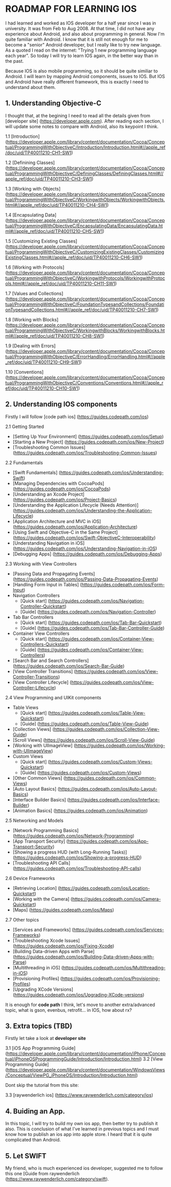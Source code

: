 # ROADMAP FOR LEARNING IOS
I had learned and worked as IOS developer for a half year since I was in university. It was from Feb to Aug 2008. At that time, I did not have any experience about Android, and also about programming in general. Now I'm quite familiar with Android. I know that it is still not enough for me to become a "senior" Android developer, but I really like to try new language. As a quoted I read on the internet: "Trying 1 new programming language each year". So today I will try to learn IOS again, in the better way than in the past.

Because IOS is also mobile programming, so it should be quite similiar to Android. I will learn by mapping Android components, issues to IOS. But IOS and Android have really different framework, this is exactly I need to understand about them.

## 1. Understanding Objective-C
I thought that, at the begining I need to read all the details given from [developer site] (https://developer.apple.com).
After reading each section, I will update some notes to compare with Android, also its keypoint I think.

1.1 [Introduction] (https://developer.apple.com/library/content/documentation/Cocoa/Conceptual/ProgrammingWithObjectiveC/Introduction/Introduction.html#//apple_ref/doc/uid/TP40011210-CH1-SW1)

1.2 [Definining Classes] (https://developer.apple.com/library/content/documentation/Cocoa/Conceptual/ProgrammingWithObjectiveC/DefiningClasses/DefiningClasses.html#//apple_ref/doc/uid/TP40011210-CH3-SW1)

1.3 [Working with Objects] (https://developer.apple.com/library/content/documentation/Cocoa/Conceptual/ProgrammingWithObjectiveC/WorkingwithObjects/WorkingwithObjects.html#//apple_ref/doc/uid/TP40011210-CH4-SW1)

1.4 [Encapsulating Data] (https://developer.apple.com/library/content/documentation/Cocoa/Conceptual/ProgrammingWithObjectiveC/EncapsulatingData/EncapsulatingData.html#//apple_ref/doc/uid/TP40011210-CH5-SW1)

1.5 [Customizing Existing Classes] (https://developer.apple.com/library/content/documentation/Cocoa/Conceptual/ProgrammingWithObjectiveC/CustomizingExistingClasses/CustomizingExistingClasses.html#//apple_ref/doc/uid/TP40011210-CH6-SW1)

1.6 [Working with Protocols] (https://developer.apple.com/library/content/documentation/Cocoa/Conceptual/ProgrammingWithObjectiveC/WorkingwithProtocols/WorkingwithProtocols.html#//apple_ref/doc/uid/TP40011210-CH11-SW1)

1.7 [Values and Collections] (https://developer.apple.com/library/content/documentation/Cocoa/Conceptual/ProgrammingWithObjectiveC/FoundationTypesandCollections/FoundationTypesandCollections.html#//apple_ref/doc/uid/TP40011210-CH7-SW1)

1.8 [Working with Blocks] (https://developer.apple.com/library/content/documentation/Cocoa/Conceptual/ProgrammingWithObjectiveC/WorkingwithBlocks/WorkingwithBlocks.html#//apple_ref/doc/uid/TP40011210-CH8-SW1)

1.9 [Dealing with Errors] (https://developer.apple.com/library/content/documentation/Cocoa/Conceptual/ProgrammingWithObjectiveC/ErrorHandling/ErrorHandling.html#//apple_ref/doc/uid/TP40011210-CH9-SW1)

1.10 [Conventions] (https://developer.apple.com/library/content/documentation/Cocoa/Conceptual/ProgrammingWithObjectiveC/Conventions/Conventions.html#//apple_ref/doc/uid/TP40011210-CH10-SW1)

## 2. Understanding IOS components
Firstly I will follow [code path ios] (https://guides.codepath.com/ios)

2.1 Getting Started
- [Setting Up Your Environment] (https://guides.codepath.com/ios/Setup)
- [Starting a New Project] (https://guides.codepath.com/ios/New-Project)
- [Troubleshooting Common Issues] (https://guides.codepath.com/ios/Troubleshooting-Common-Issues)

2.2 Fundamentals
- [Swift Fundamentals] (https://guides.codepath.com/ios/Understanding-Swift)
- [Managing Dependencies with CocoaPods] (https://guides.codepath.com/ios/CocoaPods)
- [Understanding an Xcode Project] (https://guides.codepath.com/ios/Project-Basics)
- [Understanding the Application Lifecycle (Needs Attention)] (https://guides.codepath.com/ios/Understanding-the-Application-Lifecycle)
- [Application Architecture and MVC in iOS] (https://guides.codepath.com/ios/Application-Architecture)
- [Using Swift and Objective-C in the Same Project] (https://guides.codepath.com/ios/Swift-ObjectiveC-Interoperability)
- [Understanding Navigation in iOS] (https://guides.codepath.com/ios/Understanding-Navigation-in-iOS)
- [Debugging Apps] (https://guides.codepath.com/ios/Debugging-Apps)

2.3 Working with View Controllers
- [Passing Data and Propagating Events] (https://guides.codepath.com/ios/Passing-Data-Propagating-Events)
- [Handling Form Input in Tables] (https://guides.codepath.com/ios/Form-Input)
- Navigation Controllers 
  + [Quick start] (https://guides.codepath.com/ios/Navigation-Controller-Quickstart)
  + [Guide] (https://guides.codepath.com/ios/Navigation-Controller)
- Tab Bar Controllers 
  + [Quick start] (https://guides.codepath.com/ios/Tab-Bar-Quickstart)
  + [Guide] (https://guides.codepath.com/ios/Tab-Bar-Controller-Guide)
- Container View Controllers
  + [Quick start] (https://guides.codepath.com/ios/Container-View-Controllers-Quickstart)
  + [Guide] (https://guides.codepath.com/ios/Container-View-Controllers)
- [Search Bar and Search Controllers] (https://guides.codepath.com/ios/Search-Bar-Guide)
- [View Controller Transitions] (https://guides.codepath.com/ios/View-Controller-Transitions)
- [View Controller Lifecycle] (https://guides.codepath.com/ios/View-Controller-Lifecycle)

2.4 View Programming and UIKit components

- Table Views
  + [Quick start] (https://guides.codepath.com/ios/Table-View-Quickstart)
  + [Guide] (https://guides.codepath.com/ios/Table-View-Guide) 
- [Collection Views] (https://guides.codepath.com/ios/Collection-View-Guide)
- [Scroll Views] (https://guides.codepath.com/ios/Scroll-View-Guide)
- [Working with UIImageView]  (https://guides.codepath.com/ios/Working-with-UIImageView)
- Custom Views
  + [Quick start] (https://guides.codepath.com/ios/Custom-Views-Quickstart)
  + [Guide] (https://guides.codepath.com/ios/Custom-Views)
- [Other Common Views] (https://guides.codepath.com/ios/Common-Views)
- [Auto Layout Basics] (https://guides.codepath.com/ios/Auto-Layout-Basics)
- [Interface Builder Basics] (https://guides.codepath.com/ios/Interface-Builder)
- [Animation Basics] (https://guides.codepath.com/ios/Animation)

2.5 Networking and Models

- [Network Programming Basics] (https://guides.codepath.com/ios/Network-Programming)
- [App Transport Security] (https://guides.codepath.com/ios/App-Transport-Security)
- [Showing a progress HUD (with Long-Running Tasks)] (https://guides.codepath.com/ios/Showing-a-progress-HUD)
- [Troubleshooting API Calls] (https://guides.codepath.com/ios/Troubleshooting-API-calls)

2.6 Device Frameworks

- [Retrieving Location] (https://guides.codepath.com/ios/Location-Quickstart)
- [Working with the Camera] (https://guides.codepath.com/ios/Camera-Quickstart)
- [Maps] (https://guides.codepath.com/ios/Maps)

2.7 Other topics

- [Services and Frameworks] (https://guides.codepath.com/ios/Services-Frameworks)
- [Troubleshooting Xcode Issues] (https://guides.codepath.com/ios/Fixing-Xcode)
- [Building Data-driven Apps with Parse] (https://guides.codepath.com/ios/Building-Data-driven-Apps-with-Parse)
- [Multithreading in iOS] (https://guides.codepath.com/ios/Multithreading-in-iOS)
- [Provisioning Profiles] (https://guides.codepath.com/ios/Provisioning-Profiles)
- [Upgrading XCode Versions] (https://guides.codepath.com/ios/Upgrading-XCode-versions)

It is enough for **code path** I think, let's move to another extra/advanced topic, what is gson, evenbus, retrofit... in IOS, how about rx?

## 3. Extra topics (TBD)
Firstly let take a look at **developer site**

3.1 [iOS App Programming Guide] (https://developer.apple.com/library/content/documentation/iPhone/Conceptual/iPhoneOSProgrammingGuide/Introduction/Introduction.html)
3.2 [View Programming Guide] (https://developer.apple.com/library/content/documentation/WindowsViews/Conceptual/ViewPG_iPhoneOS/Introduction/Introduction.html)

Dont skip the tutorial from this site: 

3.3 [raywenderlich ios] (https://www.raywenderlich.com/category/ios)

## 4. Buiding an App.
In this topic, I will try to build my own ios app, then better try to publish it also. This is conclusion of what I've learned in previous topics and I must know how to publish an ios app into apple store. I heard that it is quite complicated than Android.

## 5. Let SWIFT
My friend, who is much experienced ios developer, suggested me to follow this one [Guide from raywenderlich (https://www.raywenderlich.com/category/swift).

